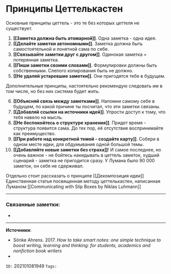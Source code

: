 # Принципы Цеттелькастен
Основные принципы цеттель - это те без которых цеттеля не существует.

1. **[[Заметка должна быть атомарной]]**. Одна заметка - одна идея.
2. **[[Делайте заметки автономными]]**. Заметка должна быть самостоятельной и понятной сама по себе.
3. **[[Связывайте заметки друг с другом]]**. Одинокая заметка = потерянная заметка. 
4. **[[Пиши заметки своими словами]]**. Формулировки должны быть собственными. Слепого копирования быть не должно.
5. **[[Не удаляй устаревшие заметки]]**. Они пригодятся тебе  в будущем.

Дополнительные принципы, настоятельно рекомендую следовать им в том числе, но без них система будет жить.

6. **[[Объясняй связь между заметками]]**. Напомни самому себе в будущем, по какой причине ты посчитал, что эти заметки связаны.
7. **[[Добавляй ссылки на источники идей]]**. Упрости доступ к тому, что тебя навело на мысль.
8. **[[Не  беспокойтесь о структуре хранения]]**. Придет время - структура появится сама. До тех пор, её отсутствие воспринимайте как преимущество.
9. **[[При работе над конкретной темой - создайте карту]]**. Собери в одном месте идеи, для обдумывания одной большой темы.
10. **[[Добавляйте новые заметки без страха]]**! И самое последнее, но очень важное - не бойтесь накидывать в цеттель заметок, худший сценарий - заметка не пригодится сразу. У Лумана было 90 000 заметок, он себя не сдерживал.



Отдельно стоит рассказать о принципе [[Декомпозиция идеи]]
Единственная статья посвященная методу цеттелькастен, написанная Луманом [[Communicating with Slip Boxes by Niklas Luhmann]]

---
### Связанные заметки:
- 

---
**Источники**: 
- Sönke Ahrens. 2017. *How to take smart notes: one simple technique to boost writing, learning and thinking: for students, academics and nonfiction book writers*
- 

`ID:` 202101081949
`Tags:` 